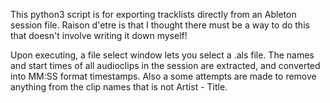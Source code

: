 This python3 script is for exporting tracklists directly from an Ableton session file. Raison d'etre is that I thought there must be a way to do this that doesn't involve writing it down myself!

Upon executing, a file select window lets you select a .als file. The names and start times of all audioclips in the session are extracted, and converted into MM:SS format timestamps. Also a some attempts are made to remove anything from the clip names that is not Artist - Title.
